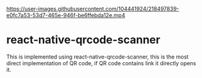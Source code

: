 

https://user-images.githubusercontent.com/104441924/218497839-e0fc7a53-53d7-465e-946f-be6ffebda12e.mp4

# react-native-qrcode-scanner
This is implemented using react-native-qrcode-scanner, this is the most direct implementation of QR code, if QR code contains link it directly opens it.
